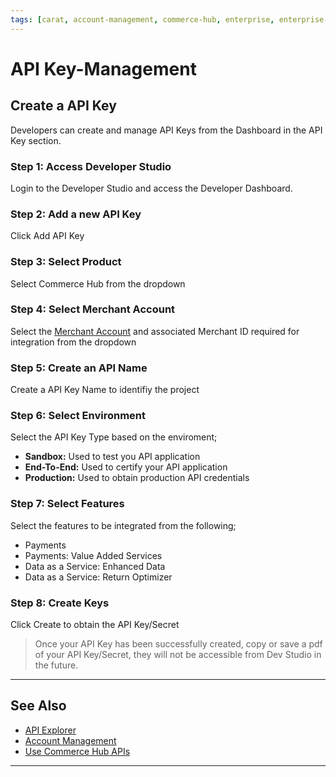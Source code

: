 ```yaml
---
tags: [carat, account-management, commerce-hub, enterprise, enterprise-portal,key-management, certification]
---
```



# API Key-Management

## Create a API Key

Developers can create and manage API Keys from the Dashboard in the API Key section.

### Step 1: Access Developer Studio

Login to the Developer Studio and access the Developer Dashboard. 

### Step 2: Add a new API Key

Click Add API Key

### Step 3: Select Product

Select Commerce Hub from the dropdown

### Step 4: Select Merchant Account

Select the [Merchant Account](?path=docs/Resources/Guides/Dev-Studio/Account-Management.md) and associated Merchant ID required for integration from the dropdown

### Step 5: Create an API Name

Create a API Key Name to identifiy the project

### Step 6: Select Environment

Select the API Key Type based on the enviroment;

- **Sandbox:** Used to test you API application
- **End-To-End:** Used to certify your API application
- **Production:** Used to obtain production API credentials

### Step 7: Select Features

Select the features to be integrated from the following;

- Payments
- Payments: Value Added Services
- Data as a Service: Enhanced Data
- Data as a Service: Return Optimizer

### Step 8: Create Keys

Click Create to obtain the API Key/Secret

<!-- theme: warning -->
> Once your API Key has been successfully created, copy or save a pdf of your API Key/Secret, they will not be accessible from Dev Studio in the future.

---


## See Also

- [API Explorer](../api/?type=post&path=/payments/v1/charges)
- [Account Management](?path=docs/Resources/Guides/Dev-Studio/Account-Management.md)
- [Use Commerce Hub APIs](?path=docs/Resources/API-Documents/Use-Our-APIs.md)

<!---
- [Transaction Verification](?path=docs/Resources/Guides/Dev-Studio/Transaction-Verification.md)
- [Certification](?path=docs/Resources/Guides/Dev-Studio/Certification.md)
-->

---
